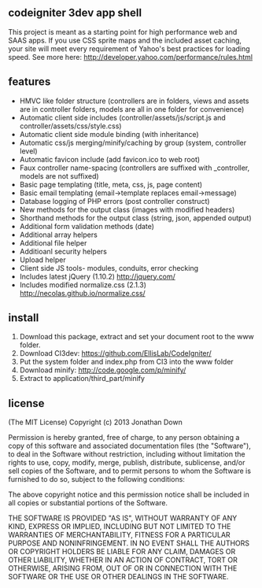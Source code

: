 ## codeigniter 3dev app shell

This project is meant as a starting point for high performance web and SAAS apps. If you use CSS sprite maps and the included asset caching, your site will meet every requirement of Yahoo's best practices for loading speed. See more here: http://developer.yahoo.com/performance/rules.html

## features

* HMVC like folder structure (controllers are in folders, views and assets are in controller folders, models are all in one folder for convenience)
* Automatic client side includes (controller/assets/js/script.js and controller/assets/css/style.css)
* Automatic client side module binding (with inheritance)
* Automatic css/js merging/minify/caching by group (system, controller level)
* Automatic favicon include (add favicon.ico to web root)
* Faux controller name-spacing (controllers are suffixed with _controller, models are not suffixed)
* Basic page templating (title, meta, css, js, page content)
* Basic email templating (email->template replaces email->message)
* Database logging of PHP errors (post controller construct)
* New methods for the output class (images with modified headers)
* Shorthand methods for the output class (string, json, appended output)
* Additional form validation methods (date)
* Additional array helpers
* Additional file helper
* Additioanl security helpers
* Upload helper
* Client side JS tools- modules, conduits, error checking
* Includes latest jQuery (1.10.2) http://jquery.com/
* Includes modified normalize.css (2.1.3) http://necolas.github.io/normalize.css/

## install

1. Download this package, extract and set your document root to the www folder.
2. Download CI3dev: https://github.com/EllisLab/CodeIgniter/
3. Put the system folder and index.php from CI3 into the www folder
4. Download minify: http://code.google.com/p/minify/
5. Extract to application/third_part/minify

## license

(The MIT License) Copyright (c) 2013 Jonathan Down

Permission is hereby granted, free of charge, to any person obtaining a copy of this software and associated documentation files (the "Software"), to deal in the Software without restriction, including without limitation the rights to use, copy, modify, merge, publish, distribute, sublicense, and/or sell copies of the Software, and to permit persons to whom the Software is furnished to do so, subject to the following conditions:

The above copyright notice and this permission notice shall be included in all copies or substantial portions of the Software.

THE SOFTWARE IS PROVIDED "AS IS", WITHOUT WARRANTY OF ANY KIND, EXPRESS OR IMPLIED, INCLUDING BUT NOT LIMITED TO THE WARRANTIES OF MERCHANTABILITY, FITNESS FOR A PARTICULAR PURPOSE AND NONINFRINGEMENT. IN NO EVENT SHALL THE AUTHORS OR COPYRIGHT HOLDERS BE LIABLE FOR ANY CLAIM, DAMAGES OR OTHER LIABILITY, WHETHER IN AN ACTION OF CONTRACT, TORT OR OTHERWISE, ARISING FROM, OUT OF OR IN CONNECTION WITH THE SOFTWARE OR THE USE OR OTHER DEALINGS IN THE SOFTWARE.